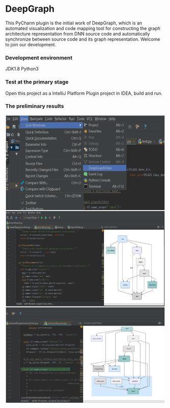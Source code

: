 # DeepGraph

This PyCharm plugin is the initial work of DeepGraph, which is an automated visualization and code mapping tool for constructing the graph architecture representation from DNN source code and automatically synchronize between source code and its graph representation. Welcome to join our development.

### Development environment

JDK1.8
Python3

### Test at the primary stage

Open this project as a IntelliJ Platform Plugin project in IDEA, build and run.


### The preliminary results

<div align=center><img width="500" height="300" src="/img/ScreenShut1.PNG"/></div>
<div align=center><img width="500" height="300" src="/img/ScreenShut2.PNG"/></div>
<div align=center><img width="500" height="300" src="/img/ScreenShut3.PNG"/></div>
<!-- <img src="/img/ScreenShut1.PNG" left = "120" width = "500" height = "300" div align=center />
<img src="/img/ScreenShut2.PNG" left = "120" width = "500" height = "300" div align=center />
<img src="/img/ScreenShut3.PNG" left = "120" width = "500" height = "300" div align=center /> -->
<!-- ![avatar](/img/ScreenShut1.PNG = 200x300 )
![avatar](/img/ScreenShut2.PNG = 200x300)
![avatar](/img/ScreenShut3.PNG = 200x300) -->

